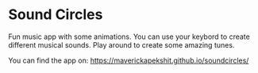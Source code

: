 # Sound Circles

Fun music app with some animations. You can use your keybord to create different musical sounds. Play around to create some amazing tunes.

You can find the app on: https://maverickapekshit.github.io/soundcircles/
